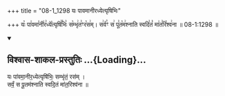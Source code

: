 +++
title = "08-1_1298 यः पावमानीरध्येत्यृषिभिः"

+++
यः꣡ पा꣢वमा꣣नी꣢र꣣ध्ये꣡त्यृषि꣢꣯भिः꣣ स꣡म्भृ꣢त꣣ꣳर꣡स꣢म्। स꣢र्व꣣ꣳ स꣢ पू꣣त꣡म꣢श्नाति स्वदि꣣तं꣡ मा꣢त꣣रि꣡श्व꣢ना ॥ 08-1:1298 ॥

<div class="js_include" newlevelforh1="2" title="विश्वास-शाकल-प्रस्तुतिः" unfilled url="/vedAH_Rk/shAkalam/saMhitA/vishvAsa-prastutiH/09/067/31_yaH_pAvamAnIradhyetyRShibhiH.md">
<details open><summary><h2>विश्वास-शाकल-प्रस्तुतिः ...{Loading}...</h2></summary>


यः पा॑वमा॒नीर॒ध्येत्यृषि॑भिः॒ सम्भृ॑तं॒ रस॑म् ।  
सर्वं॒ स पू॒तम॑श्नाति स्वदि॒तं मा॑त॒रिश्व॑ना ॥

</details>
</div>